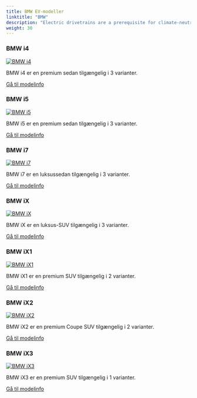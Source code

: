 ```yaml
---
title: BMW EV-modeller
linktitle: "BMW"
description: "Electric drivetrains are a prerequisite for climate-neutral mobility of the future. This is why the BMW Group is consistently expanding its range of electric vehicles. As early as 2023, the Group will offer at least one fully electric model in virtually all key segments. "
weight: 30
---
```

<!-- markdownlint-disable MD033 -->
<!-- markdownlint-disable MD010 -->


<div class="container p-3 mb-4 bg-body-tertiary rounded border">
<h3> BMW i4</h3>
	<div class="row">
		<div class="col col-12 col-md-6">
			<a href="i4"><img src="https://media.evkx.net/multimedia/models/bmw/i4/i4_edrive40/main_1_st.jpg" class="img-fluid" alt="BMW i4" ></a>
		</div>
		<div class="col col-12 col-md-6">
<p>
BMW i4 er en premium sedan tilgængelig i 3 varianter.
</p>
	<a href="i4/" class="btn btn-outline-primary" role="button">Gå til modelinfo</a>
		</div>
	</div>
</div>
<div class="container p-3 mb-4 bg-body-tertiary rounded border">
<h3> BMW i5</h3>
	<div class="row">
		<div class="col col-12 col-md-6">
			<a href="i5"><img src="https://media.evkx.net/multimedia/models/bmw/i5/i5_m60_xdrive/main_1_st.jpg" class="img-fluid" alt="BMW i5" ></a>
		</div>
		<div class="col col-12 col-md-6">
<p>
BMW i5 er en premium sedan tilgængelig i 3 varianter.
</p>
	<a href="i5/" class="btn btn-outline-primary" role="button">Gå til modelinfo</a>
		</div>
	</div>
</div>
<div class="container p-3 mb-4 bg-body-tertiary rounded border">
<h3> BMW i7</h3>
	<div class="row">
		<div class="col col-12 col-md-6">
			<a href="i7"><img src="https://media.evkx.net/multimedia/models/bmw/i7/i7_xdrive60/main_1_st.jpg" class="img-fluid" alt="BMW i7" ></a>
		</div>
		<div class="col col-12 col-md-6">
<p>
BMW i7 er en luksussedan tilgængelig i 3 varianter.
</p>
	<a href="i7/" class="btn btn-outline-primary" role="button">Gå til modelinfo</a>
		</div>
	</div>
</div>
<div class="container p-3 mb-4 bg-body-tertiary rounded border">
<h3> BMW iX</h3>
	<div class="row">
		<div class="col col-12 col-md-6">
			<a href="ix"><img src="https://media.evkx.net/multimedia/models/bmw/ix/ix_xdrive40/main_1_st.jpg" class="img-fluid" alt="BMW iX" ></a>
		</div>
		<div class="col col-12 col-md-6">
<p>
BMW iX er en luksus-SUV tilgængelig i 3 varianter.
</p>
	<a href="ix/" class="btn btn-outline-primary" role="button">Gå til modelinfo</a>
		</div>
	</div>
</div>
<div class="container p-3 mb-4 bg-body-tertiary rounded border">
<h3> BMW iX1</h3>
	<div class="row">
		<div class="col col-12 col-md-6">
			<a href="ix1"><img src="https://media.evkx.net/multimedia/models/bmw/ix1/ix1_xdrive30/main_1_st.jpg" class="img-fluid" alt="BMW iX1" ></a>
		</div>
		<div class="col col-12 col-md-6">
<p>
BMW iX1 er en premium SUV tilgængelig i 2 varianter.
</p>
	<a href="ix1/" class="btn btn-outline-primary" role="button">Gå til modelinfo</a>
		</div>
	</div>
</div>
<div class="container p-3 mb-4 bg-body-tertiary rounded border">
<h3> BMW iX2</h3>
	<div class="row">
		<div class="col col-12 col-md-6">
			<a href="ix2"><img src="https://media.evkx.net/multimedia/models/bmw/ix2/ix2_xdrive30/main_1_st.jpg" class="img-fluid" alt="BMW iX2" ></a>
		</div>
		<div class="col col-12 col-md-6">
<p>
BMW iX2 er en premium Coupe SUV tilgængelig i 2 varianter.
</p>
	<a href="ix2/" class="btn btn-outline-primary" role="button">Gå til modelinfo</a>
		</div>
	</div>
</div>
<div class="container p-3 mb-4 bg-body-tertiary rounded border">
<h3> BMW iX3</h3>
	<div class="row">
		<div class="col col-12 col-md-6">
			<a href="ix3"><img src="https://media.evkx.net/multimedia/models/bmw/ix3/ix3/main_1_st.jpg" class="img-fluid" alt="BMW iX3" ></a>
		</div>
		<div class="col col-12 col-md-6">
<p>
BMW iX3 er en premium SUV tilgængelig i 1 varianter.
</p>
	<a href="ix3/" class="btn btn-outline-primary" role="button">Gå til modelinfo</a>
		</div>
	</div>
</div>
